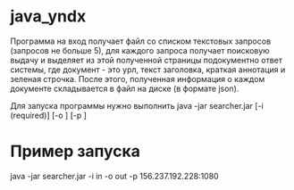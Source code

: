 # java_yndx

Программа на вход получает файл со списком
текстовых запросов (запросов не больше 5), для каждого запроса получает
поисковую выдачу и выделяет из этой полученной страницы подокументно ответ
системы, где документ - это урл, текст заголовка, краткая аннотация и зеленая
строчка.
После этого, полученная информация о каждом документе складывается в файл на диске (в формате json).

Для запуска программы нужно выполнить 
java -jar searcher.jar [-i <inputfilename>(required)] [-o <outputfilename>] [-p <proxy adress XXX.XXX.X.X:XXXX>]
    
# Пример запуска

java -jar searcher.jar -i in -o out -p 156.237.192.228:1080

